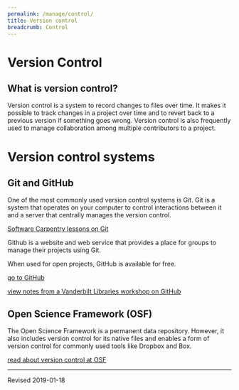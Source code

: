 ```yaml
---
permalink: /manage/control/
title: Version control
breadcrumb: Control
---
```


# Version Control

## What is version control?

Version control is a system to record changes to files over time.  It makes it possible to track changes in a project over time and to revert back to a previous version if something goes wrong.  Version control is also frequently used to manage collaboration among multiple contributors to a project.

# Version control systems

## Git and GitHub

One of the most commonly used version control systems is Git.  Git is a system that operates on your computer to control interactions between it and a server that centrally manages the version control.

[Software Carpentry lessons on Git](http://swcarpentry.github.io/git-novice/)

Github is a website and web service that provides a place for groups to manage their projects using Git.

When used for open projects, GitHub is available for free.

[go to GitHub](https://github.com/)

[view notes from a Vanderbilt Libraries workshop on GitHub](http://heardlibrary.github.io/workshops/tech/2016/01/22/github-ed-tech.html)

## Open Science Framework (OSF)

The Open Science Framework is a permanent data repository.  However, it also includes version control for its native files and enables a form of version control for commonly used tools like Dropbox and Box.  

[read about version control at OSF](http://help.osf.io/m/projectfiles/l/524182-file-revisions-and-version-control)

----
Revised 2019-01-18
